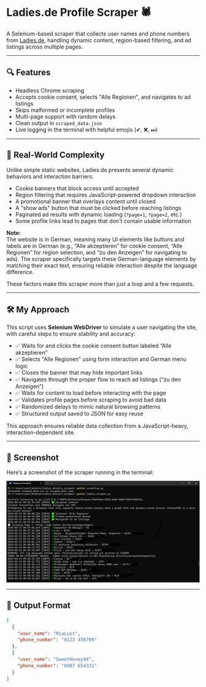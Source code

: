 # Ladies.de Profile Scraper 🕷️

A Selenium-based scraper that collects user names and phone numbers from [Ladies.de](https://www.ladies.de), handling dynamic content, region-based filtering, and ad listings across multiple pages.

---

## 🔍 Features

- Headless Chrome scraping  
- Accepts cookie consent, selects "Alle Regionen", and navigates to ad listings  
- Skips malformed or incomplete profiles  
- Multi-page support with random delays  
- Clean output in `scraped_data.json`  
- Live logging in the terminal with helpful emojis (✔, ❌, ⏭)  

---

## 🧠 Real-World Complexity

Unlike simple static websites, Ladies.de presents several dynamic behaviors and interaction barriers:

- Cookie banners that block access until accepted  
- Region filtering that requires JavaScript-powered dropdown interaction  
- A promotional banner that overlays content until closed  
- A "show ads" button that must be clicked before reaching listings  
- Paginated ad results with dynamic loading (`?page=1`, `?page=2`, etc.)  
- Some profile links lead to pages that don't contain usable information  

**Note:**  
The website is in German, meaning many UI elements like buttons and labels are in German (e.g., “Alle akzeptieren” for cookie consent, “Alle Regionen” for region selection, and “zu den Anzeigen” for navigating to ads). The scraper specifically targets these German-language elements by matching their exact text, ensuring reliable interaction despite the language difference.

These factors make this scraper more than just a loop and a few requests.

---

## 🛠 My Approach

This script uses **Selenium WebDriver** to simulate a user navigating the site, with careful steps to ensure stability and accuracy:

- ✅ Waits for and clicks the cookie consent button labeled “Alle akzeptieren”  
- ✅ Selects "Alle Regionen" using form interaction and German menu logic  
- ✅ Closes the banner that may hide important links  
- ✅ Navigates through the proper flow to reach ad listings (“zu den Anzeigen”)  
- ✅ Waits for content to load before interacting with the page  
- ✅ Validates profile pages before scraping to avoid bad data  
- ✅ Randomized delays to mimic natural browsing patterns  
- ✅ Structured output saved to JSON for easy reuse  

This approach ensures reliable data collection from a JavaScript-heavy, interaction-dependent site.

---

## 📸 Screenshot

Here’s a screenshot of the scraper running in the terminal:

![Scraper Output](ladies_output_screenshot.PNG)

---

## 📁 Output Format

```json
[
  {
    "user_name": "MiaLust",
    "phone_number": "0123 456789"
  },
  {
    "user_name": "SweetHoney94",
    "phone_number": "0987 654321"
  }
]
